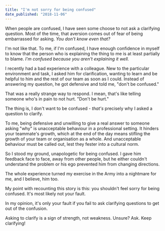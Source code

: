 ```yaml
---
title: "I'm not sorry for being confused"
date_published: "2018-11-06"
---
```


When people are confused, I have seen some choose to not ask a clarifying question. Most of the time, that aversion comes out of fear of being embarrassed for asking. _You don't know even that?_

I'm not like that. To me, if I'm confused, I have enough confidence in myself to know that the person who is explaining the thing to me is at least partially to blame. _I'm confused because you aren't explaining it well._

I recently had a bad experience with a colleague. New to the particular environment and task, I asked him for clarification, wanting to learn and be helpful to him and the rest of our team as soon as I could. Instead of answering my question, he got defensive and told me, "don't be confused."

That was a really strange way to respond. I mean, that's like telling someone who's in pain to not hurt. "Don't be hurt."

The thing is, I don't want to be confused - _that's_ precisely why I asked a question to clarify.

To me, being defensive and unwilling to give a real answer to someone asking "why" is unacceptable behaviour in a professional setting. It hinders your teammate's growth, which at the end of the day means stifling the growth of your team or organisation as a whole. And unacceptable behaviour must be called out, lest they fester into a cultural norm.

So I stood my ground, unapologetic for being confused. I gave him feedback face to face, away from other people, but he either couldn't understand the problem or his ego prevented him from changing directions.

The whole experience turned my exercise in the Army into a nightmare for me, and I believe, him too.

My point with recounting this story is this: you shouldn't feel sorry for being confused. It's most likely not your fault.

In my opinion, it's only your fault if you fail to ask clarifying questions to get out of the confusion.

Asking to clarify is a sign of strength, not weakness. Unsure? Ask. Keep clarifying!
